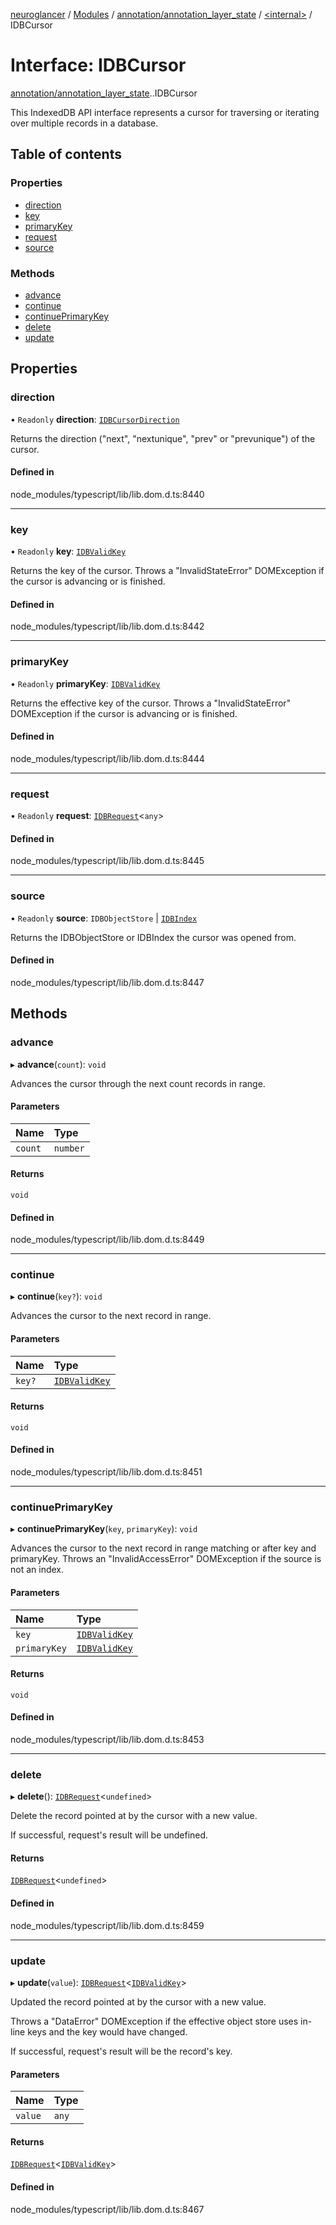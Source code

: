 [neuroglancer](../README.md) / [Modules](../modules.md) / [annotation/annotation\_layer\_state](../modules/annotation_annotation_layer_state.md) / [<internal\>](../modules/annotation_annotation_layer_state._internal_.md) / IDBCursor

# Interface: IDBCursor

[annotation/annotation_layer_state](../modules/annotation_annotation_layer_state.md).[<internal>](../modules/annotation_annotation_layer_state._internal_.md).IDBCursor

This IndexedDB API interface represents a cursor for traversing or iterating over multiple records in a database.

## Table of contents

### Properties

- [direction](annotation_annotation_layer_state._internal_.IDBCursor.md#direction)
- [key](annotation_annotation_layer_state._internal_.IDBCursor.md#key)
- [primaryKey](annotation_annotation_layer_state._internal_.IDBCursor.md#primarykey)
- [request](annotation_annotation_layer_state._internal_.IDBCursor.md#request)
- [source](annotation_annotation_layer_state._internal_.IDBCursor.md#source)

### Methods

- [advance](annotation_annotation_layer_state._internal_.IDBCursor.md#advance)
- [continue](annotation_annotation_layer_state._internal_.IDBCursor.md#continue)
- [continuePrimaryKey](annotation_annotation_layer_state._internal_.IDBCursor.md#continueprimarykey)
- [delete](annotation_annotation_layer_state._internal_.IDBCursor.md#delete)
- [update](annotation_annotation_layer_state._internal_.IDBCursor.md#update)

## Properties

### direction

• `Readonly` **direction**: [`IDBCursorDirection`](../modules/annotation_annotation_layer_state._internal_.md#idbcursordirection)

Returns the direction ("next", "nextunique", "prev" or "prevunique") of the cursor.

#### Defined in

node_modules/typescript/lib/lib.dom.d.ts:8440

___

### key

• `Readonly` **key**: [`IDBValidKey`](../modules/annotation_annotation_layer_state._internal_.md#idbvalidkey)

Returns the key of the cursor. Throws a "InvalidStateError" DOMException if the cursor is advancing or is finished.

#### Defined in

node_modules/typescript/lib/lib.dom.d.ts:8442

___

### primaryKey

• `Readonly` **primaryKey**: [`IDBValidKey`](../modules/annotation_annotation_layer_state._internal_.md#idbvalidkey)

Returns the effective key of the cursor. Throws a "InvalidStateError" DOMException if the cursor is advancing or is finished.

#### Defined in

node_modules/typescript/lib/lib.dom.d.ts:8444

___

### request

• `Readonly` **request**: [`IDBRequest`](../modules/annotation_annotation_layer_state._internal_.md#idbrequest)<`any`\>

#### Defined in

node_modules/typescript/lib/lib.dom.d.ts:8445

___

### source

• `Readonly` **source**: `IDBObjectStore` \| [`IDBIndex`](../modules/annotation_annotation_layer_state._internal_.md#idbindex)

Returns the IDBObjectStore or IDBIndex the cursor was opened from.

#### Defined in

node_modules/typescript/lib/lib.dom.d.ts:8447

## Methods

### advance

▸ **advance**(`count`): `void`

Advances the cursor through the next count records in range.

#### Parameters

| Name | Type |
| :------ | :------ |
| `count` | `number` |

#### Returns

`void`

#### Defined in

node_modules/typescript/lib/lib.dom.d.ts:8449

___

### continue

▸ **continue**(`key?`): `void`

Advances the cursor to the next record in range.

#### Parameters

| Name | Type |
| :------ | :------ |
| `key?` | [`IDBValidKey`](../modules/annotation_annotation_layer_state._internal_.md#idbvalidkey) |

#### Returns

`void`

#### Defined in

node_modules/typescript/lib/lib.dom.d.ts:8451

___

### continuePrimaryKey

▸ **continuePrimaryKey**(`key`, `primaryKey`): `void`

Advances the cursor to the next record in range matching or after key and primaryKey. Throws an "InvalidAccessError" DOMException if the source is not an index.

#### Parameters

| Name | Type |
| :------ | :------ |
| `key` | [`IDBValidKey`](../modules/annotation_annotation_layer_state._internal_.md#idbvalidkey) |
| `primaryKey` | [`IDBValidKey`](../modules/annotation_annotation_layer_state._internal_.md#idbvalidkey) |

#### Returns

`void`

#### Defined in

node_modules/typescript/lib/lib.dom.d.ts:8453

___

### delete

▸ **delete**(): [`IDBRequest`](../modules/annotation_annotation_layer_state._internal_.md#idbrequest)<`undefined`\>

Delete the record pointed at by the cursor with a new value.

If successful, request's result will be undefined.

#### Returns

[`IDBRequest`](../modules/annotation_annotation_layer_state._internal_.md#idbrequest)<`undefined`\>

#### Defined in

node_modules/typescript/lib/lib.dom.d.ts:8459

___

### update

▸ **update**(`value`): [`IDBRequest`](../modules/annotation_annotation_layer_state._internal_.md#idbrequest)<[`IDBValidKey`](../modules/annotation_annotation_layer_state._internal_.md#idbvalidkey)\>

Updated the record pointed at by the cursor with a new value.

Throws a "DataError" DOMException if the effective object store uses in-line keys and the key would have changed.

If successful, request's result will be the record's key.

#### Parameters

| Name | Type |
| :------ | :------ |
| `value` | `any` |

#### Returns

[`IDBRequest`](../modules/annotation_annotation_layer_state._internal_.md#idbrequest)<[`IDBValidKey`](../modules/annotation_annotation_layer_state._internal_.md#idbvalidkey)\>

#### Defined in

node_modules/typescript/lib/lib.dom.d.ts:8467
